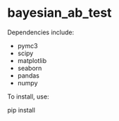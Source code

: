 # bayesian_ab_test

Dependencies include:
- pymc3
- scipy
- matplotlib
- seaborn
- pandas
- numpy

To install, use:

pip install 
